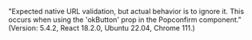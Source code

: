 "Expected native URL validation, but actual behavior is to ignore it. This occurs when using the 'okButton' prop in the Popconfirm component." (Version: 5.4.2, React 18.2.0, Ubuntu 22.04, Chrome 111.)
